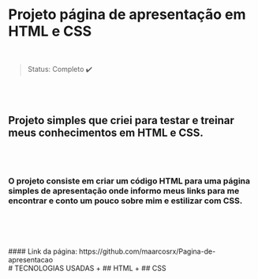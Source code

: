 # **Projeto página de apresentação em HTML e CSS**
<br />

>Status: Completo ✔️ 


<br />
<br />

## Projeto simples que criei para testar e treinar meus conhecimentos em HTML e CSS.
<br />
<br /> 

### O projeto consiste em criar um código HTML para uma página simples de apresentação onde informo meus links para me encontrar e conto um pouco sobre mim e estilizar com CSS.
<br />
<br />
<br />
<br />
#### Link da página: https://github.com/maarcosrx/Pagina-de-apresentacao
<br />
# TECNOLOGIAS USADAS
+ ## HTML
+ ## CSS
